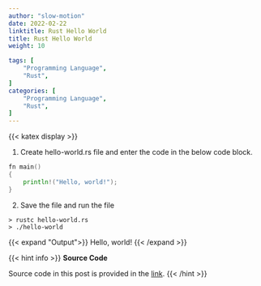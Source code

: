 ```yaml
---
author: "slow-motion"
date: 2022-02-22
linktitle: Rust Hello World
title: Rust Hello World
weight: 10

tags: [
    "Programming Language",
    "Rust",
]
categories: [
    "Programming Language",
    "Rust",
]
---
```

<!--more-->
{{< katex display >}}

1. Create hello-world.rs file and enter the code in the below code block.

```go {linenos=table,hl_lines=[8,"15-17"],linenostart=0}
fn main()
{
    println!("Hello, world!");
}
```

2. Save the file and run the file
```
> rustc hello-world.rs
> ./hello-world
```

{{< expand "Output">}}
Hello, world!
{{< /expand >}}

{{< hint info >}}
**Source Code**

Source code in this post is provided in the [link](https://github.com/SungjaeJung1031/rust/blob/main/rust-hello-world/hello-world.rs).
{{< /hint >}}
